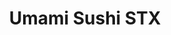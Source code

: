 ---
layout: place
title: "Umami Sushi STX"
permalink: //christiansted/umami-sushi-stx.html
stateAbbr: US
stateName: undefined
cityName: Christiansted
seo:
  name: "Umami Sushi STX"
  type: Restaurant
  links: null
description: "Umami Sushi STX serves delicious sushi in Christiansted, undefined. Try fresh Japanese dishes for a great dining experience. "
place_id: ChIJjfCHWyO1GowRUtYmqdxeG-A
photos:
  - name: >-
      places/ChIJjfCHWyO1GowRUtYmqdxeG-A/photos/AeeoHcLJa7_42vnNIT7Wc-avzIJlFsDXkyLGJek6px5dSf2aLybwhLGMIaeUfFJ9lKxnHnelXJxz7K6H05L4zSOq_SKun2jlHEpiuh29qZdeEnXo6gR3CAJNZBQqz7Qennd0OWwDazc3rdwP_ZPWeqoJgY0LbE7oA5QjyGkime3_i8L3bqT8aDvhsXlAnazXgnDVso4bZEMzsoI3NEMoj5BAW0gBeu8FhzBZbahsSmSlGZFJJGZuhmGmNaRlm9JaMLjonpo6zQqsSDgA9RPHkWFa7xAYkfLH2lEk0vIZW5g-Rr9j3yxOWqY9Y9USuFXlVh_Wi6aRU9SUC9j_t6djqqYu9tTdJkAhYG9MgRL_kLar0287P8ipz8YWp4q4dvqEJMvQH7EPjrxpzsrI0qpgUEfLsRfHEf1htPWZV4kIl_WZruQhaXNm
    widthPx: 1920
    heightPx: 1080
    authorAttributions:
      - displayName: Tadd Morris
        uri: https://maps.google.com/maps/contrib/101066148369641384594
        photoUri: >-
          https://lh3.googleusercontent.com/a/ACg8ocLr39Ab-vZD5cGcbBTnuGGNsJvqOh9MAzjsqXQbQVg67Jw6rds=s100-p-k-no-mo
    flagContentUri: >-
      https://www.google.com/local/imagery/report/?cb_client=maps_api_places.places_api&image_key=!1e10!2sCIHM0ogKEICAgIDL7umCyQE&hl=en-US
    googleMapsUri: >-
      https://www.google.com/maps/place//data=!3m4!1e2!3m2!1sCIHM0ogKEICAgIDL7umCyQE!2e10!4m2!3m1!1s0x8c1ab5235b87f08d:0xe01b5edca926d652
  - name: >-
      places/ChIJjfCHWyO1GowRUtYmqdxeG-A/photos/AeeoHcK7cYWD_q-DFnPcIDRGF25x8U4Jr-YDYCv0OV29aUIV0x7zS4nUDwO4qsWc9rYQq8yxs1498agoCRdwfdHfSml4UQI5Crtjh3_4OGvtSWNFNS9l4DezRRcd3ftmxI-k71Xt9ZsH0mHOmOhEfNsjzihrxR1z47x-haLDaxyl86ed0yLtZDr-Zhn2E7ys7MvNURqx6Ns-GX9W9TAZSHWOL1KYe0-8iYQHLl4HJhTIkSLX-g8-t1V6wdCvPC31TBKV3IQkfq1iiIvTwozSEES-42ydr1fsLW4QXI8uk5HCCEk0KQ
    widthPx: 3773
    heightPx: 1922
    authorAttributions:
      - displayName: Umami Sushi STX
        uri: https://maps.google.com/maps/contrib/114858002142879871332
        photoUri: >-
          https://lh3.googleusercontent.com/a-/ALV-UjUGPRbMvuKKQGHme51OUtGrI_YvgZ_RR2gcfSIZQC1MNrRU4tc=s100-p-k-no-mo
    flagContentUri: >-
      https://www.google.com/local/imagery/report/?cb_client=maps_api_places.places_api&image_key=!1e10!2sAF1QipO_GBTBsQI4RaE79JlyNk1OhxCKoDOk5-RlIo2m&hl=en-US
    googleMapsUri: >-
      https://www.google.com/maps/place//data=!3m4!1e2!3m2!1sAF1QipO_GBTBsQI4RaE79JlyNk1OhxCKoDOk5-RlIo2m!2e10!4m2!3m1!1s0x8c1ab5235b87f08d:0xe01b5edca926d652
  - name: >-
      places/ChIJjfCHWyO1GowRUtYmqdxeG-A/photos/AeeoHcJ9OPLb9A04cAIyKL7Laae43dUjY_Z806uP09IUzg69wPx89-5CBZaK1-F4UChXUO4BeQlsRbGddZ3TY0hc_GI9SEkvYEe_5hiZkmXjGiIBlv0Uu--mRjzBhtTJFuLFwE0Mnv5lG7VjcpAkBh0hHdpyPmM2NnTmZvrUHG_kSFCfVVlgQl_qwaRyYd3XDSyBK3WxlfTAbOodOS2UBPDy1yfSPfZZMAP_Gr2iRsmr8vk_NoD_XtAZdBy-pPKqfIyHmX-edsOUSrKbWn9SLLX1FbWZb3cl6eikndura5N-uqFuIw
    widthPx: 1178
    heightPx: 1399
    authorAttributions:
      - displayName: Umami Sushi STX
        uri: https://maps.google.com/maps/contrib/114858002142879871332
        photoUri: >-
          https://lh3.googleusercontent.com/a-/ALV-UjUGPRbMvuKKQGHme51OUtGrI_YvgZ_RR2gcfSIZQC1MNrRU4tc=s100-p-k-no-mo
    flagContentUri: >-
      https://www.google.com/local/imagery/report/?cb_client=maps_api_places.places_api&image_key=!1e10!2sAF1QipNU8d_67zYlf3MBNdukNS8mRbfTXU2Q2CsK7T6b&hl=en-US
    googleMapsUri: >-
      https://www.google.com/maps/place//data=!3m4!1e2!3m2!1sAF1QipNU8d_67zYlf3MBNdukNS8mRbfTXU2Q2CsK7T6b!2e10!4m2!3m1!1s0x8c1ab5235b87f08d:0xe01b5edca926d652
  - name: >-
      places/ChIJjfCHWyO1GowRUtYmqdxeG-A/photos/AeeoHcJtRKBWKZeqMrVyCgbroze2-ljYEpylztERZ2_qN0i8hCN3h3omoLUvdWn_Xq7avD5IdeWyGmnnwt9sggP_PZxKnpi2VVa5nK6M2m3xHjgJGtUeoNiKx0cM4R1OvkkoRZ8TlYzd1FJGJJheKE_mEtsmxI5C3Hje6ShpQweu00AMcgvXv6Eew_PkD8bcgBiN_iPUyi9YVt98NYCC-XIiLNuVvGWO5KcfeCcmzOf2zCv8f7dj9O4IJN0WkEWN9zKJ0ZnN2cd3DkPQiVHvaA_fKB3mdlKijqIuX60xEVZgwXMFlaL5z5lqYs-rRLiq5YBPvLukxYsjREALeQqrPrBfMzlHA6yoIEZcmDX1FwJPTt06jDV03uaTJGv6odGP_DkrOy0vB-kcPhOcTtBA0ZQgRLDwLOllKm0OwnSawOwZR8WVNzU
    widthPx: 3000
    heightPx: 4000
    authorAttributions:
      - displayName: T L
        uri: https://maps.google.com/maps/contrib/111963397761145832468
        photoUri: >-
          https://lh3.googleusercontent.com/a/ACg8ocL-HfGp4zF5vecB1hGDWtxFW07Nj-Li0IiQCS_SjrP7hec=s100-p-k-no-mo
    flagContentUri: >-
      https://www.google.com/local/imagery/report/?cb_client=maps_api_places.places_api&image_key=!1e10!2sCIHM0ogKEICAgIC_oLqX9wE&hl=en-US
    googleMapsUri: >-
      https://www.google.com/maps/place//data=!3m4!1e2!3m2!1sCIHM0ogKEICAgIC_oLqX9wE!2e10!4m2!3m1!1s0x8c1ab5235b87f08d:0xe01b5edca926d652
  - name: >-
      places/ChIJjfCHWyO1GowRUtYmqdxeG-A/photos/AeeoHcKUEPQcLsi4e_NL_XHGx7snZmrZ8Wwn7MEnuqTtyQYsyuiFTkGoYo9FAVa64yPPhCiPdkGJsUFBqsth1osT8x4_EOXMdIVEjZYZs1mWoZ5zC3IFeszdFzLCGBMOdO9iwJbmQoy12J22I79WmSeFYd73HBPo-9dzhUdLV0L9zLgTCWVSsL0cAJWGV1L012eJF5oN4fH3mus1XzTCcgjPWmqv0Zkl8_Si5DMZ7F_l1FJ8qwroqa8sqrIEmy835qJqgBibGDYCsAzrnqSoyaDm7QJKTJUtWK7kzjHbvPV-yGi5RFxy_DoDGxL9iNTvnTBxRGugeB4dU9itDKhhct4AMemY1QI5DmGo141k0oeTCDQB_jdi5IxlK1LRhDbM7f9MsH_j90pr28TmJUzoWkdbhXLvgwTKJAWvkKsImWjCHzg86gZh
    widthPx: 4080
    heightPx: 3072
    authorAttributions:
      - displayName: Anne Kershaw
        uri: https://maps.google.com/maps/contrib/111314640329486685227
        photoUri: >-
          https://lh3.googleusercontent.com/a-/ALV-UjVwsjKYSJ0O0MwgX4iU7ilwMF6dhOlBV92YP84qnmgs9_BT3nc4xg=s100-p-k-no-mo
    flagContentUri: >-
      https://www.google.com/local/imagery/report/?cb_client=maps_api_places.places_api&image_key=!1e10!2sCIHM0ogKEICAgMCQ3cuAzAE&hl=en-US
    googleMapsUri: >-
      https://www.google.com/maps/place//data=!3m4!1e2!3m2!1sCIHM0ogKEICAgMCQ3cuAzAE!2e10!4m2!3m1!1s0x8c1ab5235b87f08d:0xe01b5edca926d652
  - name: >-
      places/ChIJjfCHWyO1GowRUtYmqdxeG-A/photos/AeeoHcIwzZLcNpP_4QCisMiODtqqbRdR6YEiw66iTI9Y_mRB7bqH1c7mCOxY67k0wqyn4x8764L_AQVYsLjvmBIggd5n-ixZPjLKD-sLxfaYTo3yDE_F7bsmUidv61qPhMi7TD77oP8i0lFR2drLzLWIEnA4z6kHeycVV-uhvej_elQGUSH3A8BcuZSViC7L2d6Xyr8JykBo6SkfG9vLTeR_FUMayoCOt5xcGlJhpcgi0xIdooVHfF7E9K1jgbWW0N6OKScZLZDeiMpsekVkNa202ZeswmAhUxcHKh0mxsWxozWAN4oiUPL7yasikDU9gkQdELcS6OQATjoyO4zzZnYEkzRWzoLwKWXOSDFCg_6I640mWroaLj3c1qFjoXnw3ib4cvSUp8V3xvBFOskj_NWaZEIwNBkIdSURuS_fPY95gV4SIQ
    widthPx: 3000
    heightPx: 4000
    authorAttributions:
      - displayName: T L
        uri: https://maps.google.com/maps/contrib/111963397761145832468
        photoUri: >-
          https://lh3.googleusercontent.com/a/ACg8ocL-HfGp4zF5vecB1hGDWtxFW07Nj-Li0IiQCS_SjrP7hec=s100-p-k-no-mo
    flagContentUri: >-
      https://www.google.com/local/imagery/report/?cb_client=maps_api_places.places_api&image_key=!1e10!2sCIHM0ogKEICAgIC_oLqXdw&hl=en-US
    googleMapsUri: >-
      https://www.google.com/maps/place//data=!3m4!1e2!3m2!1sCIHM0ogKEICAgIC_oLqXdw!2e10!4m2!3m1!1s0x8c1ab5235b87f08d:0xe01b5edca926d652
  - name: >-
      places/ChIJjfCHWyO1GowRUtYmqdxeG-A/photos/AeeoHcI7w0KxVJpCyiwCckTgztfQzTeXaz_A8GCDZQUpsvxIRA-FyUuVfJPQMwSYIufiVbaSnIv_DYjZaIN3w6ZYQ1V0HBD-xVZAVg9u_xpFfQlZucQKJ9z-RKVX71iUb-KSIG9jWwQR58RjI5bMPZA53AOS_SNoC2DTf-vCftIlehiZCtVf0JxlDzPRpRvJqzCEk8cdtoe97YsRNJxNjQIScw4kJhFEsRe8i5TVZ4sEYpzZiXM3r8JRoK-fthtRmKL8dCqa8ukdc8owSOFJgMNgwcefhweEP9NZXd6_ldHXWZveiFCEz17SOcAzjY8O11Cp9CpRY_LTVe5cYLGkc5NuE7a0fK3CH8QfOnEmpst8AIhKaZJwp1kvzXrkQ-GQaDZ40WOWdDSs9fSP9CXon85U2AhE2wqNuSS2ehzcyBNZaeY
    widthPx: 1941
    heightPx: 2525
    authorAttributions:
      - displayName: T L
        uri: https://maps.google.com/maps/contrib/111963397761145832468
        photoUri: >-
          https://lh3.googleusercontent.com/a/ACg8ocL-HfGp4zF5vecB1hGDWtxFW07Nj-Li0IiQCS_SjrP7hec=s100-p-k-no-mo
    flagContentUri: >-
      https://www.google.com/local/imagery/report/?cb_client=maps_api_places.places_api&image_key=!1e10!2sCIHM0ogKEICAgIDdzpr8Zg&hl=en-US
    googleMapsUri: >-
      https://www.google.com/maps/place//data=!3m4!1e2!3m2!1sCIHM0ogKEICAgIDdzpr8Zg!2e10!4m2!3m1!1s0x8c1ab5235b87f08d:0xe01b5edca926d652
  - name: >-
      places/ChIJjfCHWyO1GowRUtYmqdxeG-A/photos/AeeoHcJ_04TqKnDRx6AAPzcCzjVNBtjXI73pBimORQW72mPjbxrT7E5ROQl2cFmpb9-XVEuWS4GleI5WOy63eyKwyRsMcoKSnBwWSxaJ-OlRWeWX2xq39nOxJxKp222cAZi5Mnzjt15hqb_CtRfGFNa3wIQERuNWaaziSudf72TSaSaPnoiF9R45inFyEjE9BGIUAH97hKweh5pmHq04shFHyhCUeUuUjnlbkA4U9XrZIq71SJ2WOsWvQ1djTGSCga-F2jXxsydpsFyXzKxlLaK5ovQvHRDtpFGrRxY8oQ6Ovt2X0NKhtwlvI0dnhktmvLUqBZSrmat89w3u_6Bal72utlwfcIQwD6QxRcmILdCvlOcpYurUP_KHuGHkmhz6yg8p2koKhtxJKfUjaNfyXR1ODh5l_6JGtqRRmgNI44asknJz4A
    widthPx: 2268
    heightPx: 4032
    authorAttributions:
      - displayName: andrew pocchia
        uri: https://maps.google.com/maps/contrib/109781324153641601168
        photoUri: >-
          https://lh3.googleusercontent.com/a-/ALV-UjUiizjAfYjmY_4IVIx5WKAGxPSxoeuiLnpmTAOuLOoAxyltCJVIiQ=s100-p-k-no-mo
    flagContentUri: >-
      https://www.google.com/local/imagery/report/?cb_client=maps_api_places.places_api&image_key=!1e10!2sCIHM0ogKEICAgIDd--aPAQ&hl=en-US
    googleMapsUri: >-
      https://www.google.com/maps/place//data=!3m4!1e2!3m2!1sCIHM0ogKEICAgIDd--aPAQ!2e10!4m2!3m1!1s0x8c1ab5235b87f08d:0xe01b5edca926d652
  - name: >-
      places/ChIJjfCHWyO1GowRUtYmqdxeG-A/photos/AeeoHcLD5p6MZVbOl19N6z8klrHN1txAdEdgOLJ1XV0h0ARH23seIcKOvrDRzrxa8zJUvloL6w_uwsf2KuJ78CEoJr3PwyRJKA6RG7gWRzZX40pMxm0l7d3MvO8Y-4mkMQn413D4VCtyKchskXelIz56B0fxs2l2MtmuNrCMjR6qrKibgDNVsK15J_wwAUOUHQS4E91inD8gQUGN2jliq4-CNGQi7WKd_FLxXYk2MycxXHV5Mepwhowol9Ts-nOCxCuVgiq40jpz0z-w2GoQY7zoB_u5GqE7ZY-D3o7Yg-CD2E13XuR_LVz3HZE7NlkaCpJUVY_EKtPHo9N14ed5lTtYPIrODoioCO9iNqK35uL3IoyoRbGa71YAYsK5fp6V7k-djrG1oNu-L-T0GitNA7Lg0pJ_MHCU_eLEm12R4oorGQlKIg
    widthPx: 3000
    heightPx: 4000
    authorAttributions:
      - displayName: T L
        uri: https://maps.google.com/maps/contrib/111963397761145832468
        photoUri: >-
          https://lh3.googleusercontent.com/a/ACg8ocL-HfGp4zF5vecB1hGDWtxFW07Nj-Li0IiQCS_SjrP7hec=s100-p-k-no-mo
    flagContentUri: >-
      https://www.google.com/local/imagery/report/?cb_client=maps_api_places.places_api&image_key=!1e10!2sCIHM0ogKEICAgIC_oLqXDw&hl=en-US
    googleMapsUri: >-
      https://www.google.com/maps/place//data=!3m4!1e2!3m2!1sCIHM0ogKEICAgIC_oLqXDw!2e10!4m2!3m1!1s0x8c1ab5235b87f08d:0xe01b5edca926d652
  - name: >-
      places/ChIJjfCHWyO1GowRUtYmqdxeG-A/photos/AeeoHcLxQqvQ-itAVGhgagyfM5hTRyy6CLyLRBgpyD1VdqAlW-LWsfA2ntnuUD0Eb3675a8ud32ptuzA-9V7rDoY1Iv0_Bv0DeKM545mf9lAeImQSiIPOPegE8wF3RZXhnXQ30w2DpngptyAxsmPfHVELqMlOl_ATQuwI2ShIouTFq4z1mcG3LRbrHUhlVVz0RbL-91-MC-127uvMHofnYtpzy_z6FH49BEWdwzagJOqlBuKzLbMxAITCWyhmg0WSXwzfC9oTMCwrwVBmF1pK8eUV0ymLKM_6ZmP2Rco07DMOyBL8XHZLvC-6FJ0ZbliIZcf0EnUvFY9jcDUWzCwd-UP3vpR0DZXqlXOU9TsCq_azkB7kct7lpC6Ba0WJ4nJBKC-iEijC8vyB2a3IrKmcowqiALiCnPfulxqf_0KLPzV0UmukH_M
    widthPx: 3024
    heightPx: 4032
    authorAttributions:
      - displayName: Joia W.
        uri: https://maps.google.com/maps/contrib/102541057478532549488
        photoUri: >-
          https://lh3.googleusercontent.com/a-/ALV-UjVySpQlqqmgputd6q3tmYAwXUHbcgE0j3Dt-lGA-Bl3kvHPah1K=s100-p-k-no-mo
    flagContentUri: >-
      https://www.google.com/local/imagery/report/?cb_client=maps_api_places.places_api&image_key=!1e10!2sCIHM0ogKEICAgICJ4OD-zgE&hl=en-US
    googleMapsUri: >-
      https://www.google.com/maps/place//data=!3m4!1e2!3m2!1sCIHM0ogKEICAgICJ4OD-zgE!2e10!4m2!3m1!1s0x8c1ab5235b87f08d:0xe01b5edca926d652
address: 4034 La Grande Princesse Drive Unit 3, Christiansted, US 00820, USVI
street: 4034 La Grande Princesse Drive Unit 3
city: Christiansted
state: US
zip: '00820'
country: USVI
neighborhood: La Grande Princesse
latitude: '17.752649'
longitude: '-64.726321'
accessibility_options:
  wheelchairAccessibleParking: true
business_status: OPERATIONAL
name: Umami Sushi STX
google_maps_links:
  directionsUri: >-
    https://www.google.com/maps/dir//''/data=!4m7!4m6!1m1!4e2!1m2!1m1!1s0x8c1ab5235b87f08d:0xe01b5edca926d652!3e0
  placeUri: https://maps.google.com/?cid=16148605190690756178
  writeAReviewUri: >-
    https://www.google.com/maps/place//data=!4m3!3m2!1s0x8c1ab5235b87f08d:0xe01b5edca926d652!12e1
  reviewsUri: >-
    https://www.google.com/maps/place//data=!4m4!3m3!1s0x8c1ab5235b87f08d:0xe01b5edca926d652!9m1!1b1
  photosUri: >-
    https://www.google.com/maps/place//data=!4m3!3m2!1s0x8c1ab5235b87f08d:0xe01b5edca926d652!10e5
primary_type: Takeout Restaurant
opening_hours:
  regular: null
  current: null
secondary_opening_hours:
  regular:
    weekdayDescriptions: null
    type: null
  current:
    weekdayDescriptions: null
    type: null
phone: null
price_level: null
price_range: null
rating: null
rating_count: 0
website: null
reviews: null
parking_options: null
payment_options: null
allow_dogs: null
curbside_pickup: null
delivery: null
dine_in: null
good_for_children: null
good_for_groups: null
good_for_sports: null
live_music: null
menu_for_children: null
outdoor_seating: null
reservable: null
restroom: null
serves_beer: null
serves_breakfast: null
serves_brunch: null
serves_cocktails: null
serves_coffee: null
serves_dinner: null
serves_dessert: null
serves_lunch: null
serves_vegetarian_food: null
serves_wine: null
takeout: null
update_category: essentials
summary: null

---